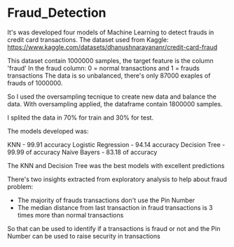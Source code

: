 # Fraud_Detection

It's was developed four models of Machine Learning to detect frauds in credit card transactions. 
The dataset used from Kaggle: https://www.kaggle.com/datasets/dhanushnarayananr/credit-card-fraud

This dataset contain 1000000 samples, the target feature is the column 'fraud'
In the fraud column: 0 = normal transactions and 1 = frauds transactions
The data is so unbalanced, there's only 87000 exaples of frauds of 1000000.

So I used the oversampling tecnique to create new data and balance the data.
With oversampling applied, the dataframe contain 1800000 samples.

I splited the data in 70% for train and 30% for test.

The models developed was:

KNN - 99.91 accuracy
Logistic Regression - 94.14 accuracy
Decision Tree - 99.99 of accuracy
Naive Bayers - 83.18 of accuracy

The KNN and Decision Tree was the best models with excellent predictions 

There's two insights extracted from exploratory analysis to help about fraud problem:
- The majority of frauds transactions don't use the Pin Number 
- The median distance from last transaction in fraud transactions is 3 times more than normal transactions

So that can be used to identify if a transactions is fraud or not and the Pin Number can be used to raise security in transactions
